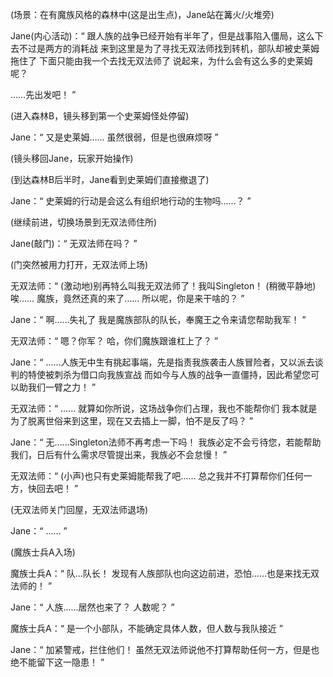 (场景：在有魔族风格的森林中(这是出生点)，Jane站在篝火/火堆旁)

Jane(内心活动)：“
  跟人族的战争已经开始有半年了，但是战事陷入僵局，这么下去不过是两方的消耗战
  来到这里是为了寻找无双法师找到转机，部队却被史莱姆拖住了
  下面只能由我一个去找无双法师了
  说起来，为什么会有这么多的史莱姆呢？

  ……先出发吧！
”

(进入森林B，镜头移到第一个史莱姆怪处停留)

Jane：“
  又是史莱姆……
  虽然很弱，但是也很麻烦呀
”

(镜头移回Jane，玩家开始操作)

(到达森林B后半时，Jane看到史莱姆们直接撤退了)

Jane：“
  史莱姆的行动是会这么有组织地行动的生物吗……？
”

(继续前进，切换场景到无双法师住所)

Jane(敲门)：“
  无双法师在吗？
”

(门突然被用力打开，无双法师上场)

无双法师：“
  (激动地)别再特么叫我无双法师了！我叫Singleton！
  (稍微平静地)唉……
  魔族，竟然还真的来了……
  所以呢，你是来干啥的？
”

Jane：“
  啊……失礼了
  我是魔族部队的队长，奉魔王之令来请您帮助我军！
”

无双法师：“
  嗯？你军？
  哈，你们魔族跟谁杠上了？
”

Jane：“
  ……人族无中生有挑起事端，先是指责我族袭击人族冒险者，又以派去谈判的特使被刺杀为借口向我族宣战
  而如今与人族的战争一直僵持，因此希望您可以助我们一臂之力！
”

无双法师：“
  ……
  就算如你所说，这场战争你们占理，我也不能帮你们
  我本就是为了脱离世俗来到这里，现在又去插上一脚，怕不是反了吗？
”

Jane：“
  无……Singleton法师不再考虑一下吗！
  我族必定不会亏待您，若能帮助我们，日后有什么需求尽管提出来，我族必不会怠慢！
”

无双法师：“
  (小声)也只有史莱姆能帮我了吧……
  总之我并不打算帮你们任何一方，快回去吧！
”

(无双法师关门回屋，无双法师退场)

Jane：“
  ……
”

(魔族士兵A入场)

魔族士兵A：“
  队…队长！
  发现有人族部队也向这边前进，恐怕……也是来找无双法师的！
”

Jane：“
  人族……居然也来了？
  人数呢？
”

魔族士兵A：“
  是一个小部队，不能确定具体人数，但人数与我队接近
”

Jane：“
  加紧警戒，拦住他们！
  虽然无双法师说他不打算帮助任何一方，但是也绝不能留下这一隐患！
”